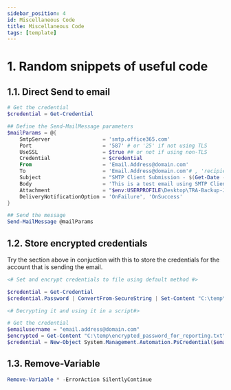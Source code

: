 ```yaml
---
sidebar_position: 4
id: Miscellaneous Code
title: Miscellaneous Code
tags: [template]
---
```


# 1. Random snippets of useful code

## 1.1. Direct Send to email

```powershell
# Get the credential
$credential = Get-Credential

## Define the Send-MailMessage parameters
$mailParams = @{
    SmtpServer                 = 'smtp.office365.com'
    Port                       = '587' # or '25' if not using TLS
    UseSSL                     = $true ## or not if using non-TLS
    Credential                 = $credential
    From                       = 'Email.Address@domain.com'
    To                         = 'Email.Address@domain.com'# , 'recipient@NotYourDomain.com'
    Subject                    = "SMTP Client Submission - $(Get-Date -Format g)"
    Body                       = 'This is a test email using SMTP Client Submission'
    Attachment                 = "$env:USERPROFILE\Desktop\TRA-Backup-Job-Report.csv"
    DeliveryNotificationOption = 'OnFailure', 'OnSuccess'
}

## Send the message
Send-MailMessage @mailParams
```

## 1.2. Store encrypted credentials

Try the section above in conjuction with this to store the credentials for the account that is sending the email.

```powershell
<# Set and encrypt credentials to file using default method #>

$credential = Get-Credential
$credential.Password | ConvertFrom-SecureString | Set-Content "C:\temp\Reporting\encrypted_password_for_reporting.txt"

<# Decrypting it and using it in a script#>

# Get the credential
$emailusername = "email.address@domain.com"
$encrypted = Get-Content "C:\temp\encrypted_password_for_reporting.txt" | ConvertTo-SecureString
$credential = New-Object System.Management.Automation.PsCredential($emailusername, $encrypted)
```

## 1.3. Remove-Variable

```powershell
Remove-Variable * -ErrorAction SilentlyContinue
````